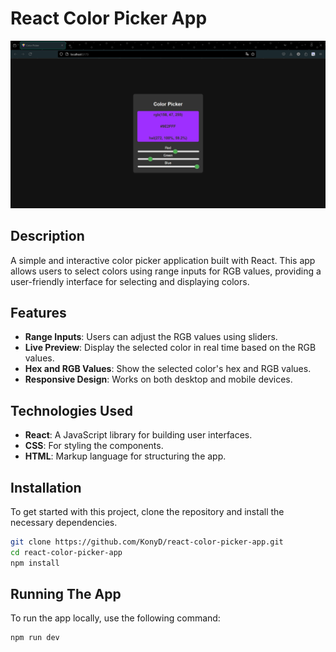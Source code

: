 # React Color Picker App

![Screenshot](https://github.com/KonyD/react-color-picker/blob/main/src/assets/color-picker.png)

## Description
A simple and interactive color picker application built with React. This app allows users to select colors using range inputs for RGB values, providing a user-friendly interface for selecting and displaying colors.

## Features
- **Range Inputs**: Users can adjust the RGB values using sliders.
- **Live Preview**: Display the selected color in real time based on the RGB values.
- **Hex and RGB Values**: Show the selected color's hex and RGB values.
- **Responsive Design**: Works on both desktop and mobile devices.

## Technologies Used
- **React**: A JavaScript library for building user interfaces.
- **CSS**: For styling the components.
- **HTML**: Markup language for structuring the app.

## Installation
To get started with this project, clone the repository and install the necessary dependencies.

```bash
git clone https://github.com/KonyD/react-color-picker-app.git
cd react-color-picker-app
npm install
```

## Running The App
To run the app locally, use the following command:
```bash
npm run dev
```
